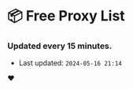 # :package: Free Proxy List
### Updated every 15 minutes.

- Last updated: `2024-05-16 21:14`

:heart:
